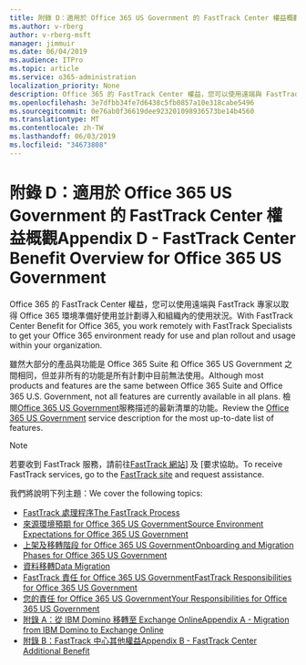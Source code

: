 ```yaml
---
title: 附錄 D：適用於 Office 365 US Government 的 FastTrack Center 權益概觀
ms.author: v-rberg
author: v-rberg-msft
manager: jimmuir
ms.date: 06/04/2019
ms.audience: ITPro
ms.topic: article
ms.service: o365-administration
localization_priority: None
description: Office 365 的 FastTrack Center 權益，您可以使用遠端與 FastTrack 專家以取得 Office 365 環境準備好使用並計劃導入和組織內的使用狀況。
ms.openlocfilehash: 3e7dfbb34fe7d6438c5fb0857a10e318cabe5496
ms.sourcegitcommit: 0e76ab0f36619dee923201098936573be14b4560
ms.translationtype: MT
ms.contentlocale: zh-TW
ms.lasthandoff: 06/03/2019
ms.locfileid: "34673808"
---
```

# <a name="appendix-d---fasttrack-center-benefit-overview-for-office-365-us-government"></a><span data-ttu-id="bb8c2-103">附錄 D：適用於 Office 365 US Government 的 FastTrack Center 權益概觀</span><span class="sxs-lookup"><span data-stu-id="bb8c2-103">Appendix D - FastTrack Center Benefit Overview for Office 365 US Government</span></span>

<span data-ttu-id="bb8c2-104">Office 365 的 FastTrack Center 權益，您可以使用遠端與 FastTrack 專家以取得 Office 365 環境準備好使用並計劃導入和組織內的使用狀況。</span><span class="sxs-lookup"><span data-stu-id="bb8c2-104">With FastTrack Center Benefit for Office 365, you work remotely with FastTrack Specialists to get your Office 365 environment ready for use and plan rollout and usage within your organization.</span></span> 
  
<span data-ttu-id="bb8c2-105">雖然大部分的產品與功能是 Office 365 Suite 和 Office 365 US Government 之間相同，但並非所有的功能是所有計劃中目前無法使用。</span><span class="sxs-lookup"><span data-stu-id="bb8c2-105">Although most products and features are the same between Office 365 Suite and Office 365 U.S. Government, not all features are currently available in all plans.</span></span> <span data-ttu-id="bb8c2-106">檢閱[Office 365 US Government](https://aka.ms/aboutgovcloud)服務描述的最新清單的功能。</span><span class="sxs-lookup"><span data-stu-id="bb8c2-106">Review the [Office 365 US Government](https://aka.ms/aboutgovcloud) service description for the most up-to-date list of features.</span></span>

> [!NOTE]
> <span data-ttu-id="bb8c2-107">若要收到 FastTrack 服務，請前往[FastTrack 網站](https://go.microsoft.com/fwlink/?linkid=780698)] 及 [要求協助。</span><span class="sxs-lookup"><span data-stu-id="bb8c2-107">To receive FastTrack services, go to the [FastTrack site](https://go.microsoft.com/fwlink/?linkid=780698) and request assistance.</span></span>  

<span data-ttu-id="bb8c2-108">我們將說明下列主題：</span><span class="sxs-lookup"><span data-stu-id="bb8c2-108">We cover the following topics:</span></span>
- [<span data-ttu-id="bb8c2-109">FastTrack 處理程序</span><span class="sxs-lookup"><span data-stu-id="bb8c2-109">The FastTrack Process</span></span>](O365-fasttrack-process.md) 
- [<span data-ttu-id="bb8c2-110">來源環境預期 for Office 365 US Government</span><span class="sxs-lookup"><span data-stu-id="bb8c2-110">Source Environment Expectations for Office 365 US Government</span></span>](US-Gov-appendix-source-environment-expectations.md)   
- [<span data-ttu-id="bb8c2-111">上架及移轉階段 for Office 365 US Government</span><span class="sxs-lookup"><span data-stu-id="bb8c2-111">Onboarding and Migration Phases for Office 365 US Government</span></span>](US-Gov-appendix-onboarding-and-migration.md)
- [<span data-ttu-id="bb8c2-112">資料移轉</span><span class="sxs-lookup"><span data-stu-id="bb8c2-112">Data Migration</span></span>](O365-data-migration.md)    
- [<span data-ttu-id="bb8c2-113">FastTrack 責任 for Office 365 US Government</span><span class="sxs-lookup"><span data-stu-id="bb8c2-113">FastTrack Responsibilities for Office 365 US Government</span></span>](US-Gov-appendix-fasttrack-responsibilities.md)   
- [<span data-ttu-id="bb8c2-114">您的責任 for Office 365 US Government</span><span class="sxs-lookup"><span data-stu-id="bb8c2-114">Your Responsibilities for Office 365 US Government</span></span>](US-Gov-appendix-your-responsibilities.md) 
- [<span data-ttu-id="bb8c2-115">附錄 A：從 IBM Domino 移轉至 Exchange Online</span><span class="sxs-lookup"><span data-stu-id="bb8c2-115">Appendix A - Migration from IBM Domino to Exchange Online</span></span>](O365-from-ibm-domino-to-exchange-online.md)   
- [<span data-ttu-id="bb8c2-116">附錄 B：FastTrack 中心其他權益</span><span class="sxs-lookup"><span data-stu-id="bb8c2-116">Appendix B - FastTrack Center Additional Benefit</span></span>](O365-fasttrack-additional-benefits.md)


